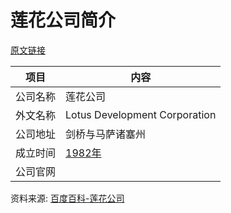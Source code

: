 # 莲花公司简介

[原文链接](https://www.it-this-year.com/2020/04/21/131)

|项目|内容|
|-----|-----|
|公司名称|莲花公司|
|外文名称|Lotus Development Corporation|
|公司地址|剑桥与马萨诸塞州|
|成立时间|[1982年](https://www.it-this-year.com/1911/)|
|公司官网||

资料来源: 
[百度百科-莲花公司](https://baike.baidu.com/item/%E8%8E%B2%E8%8A%B1%E5%85%AC%E5%8F%B8)